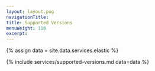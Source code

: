 ```yaml
---
layout: layout.pug
navigationTitle:
title: Supported Versions
menuWeight: 110
excerpt:
---
```

{% assign data = site.data.services.elastic %}

{% include services/supported-versions.md data=data %}
